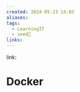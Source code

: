 ```yaml
---
created: 2024-05-23 14:03
aliases: 
tags:
  - LearningIT
  - seed🌱
links:
---
```


link:

# Docker

